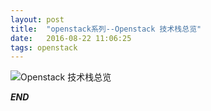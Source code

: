 ```yaml
---
layout: post
title:  "openstack系列--Openstack 技术栈总览"
date:   2016-08-22 11:06:25
tags: openstack
---
```


![Openstack 技术栈总览](http://7xrnwq.com1.z0.glb.clouddn.com/20160822Openstack%E6%8A%80%E6%9C%AF%E6%A0%88.jpg)

***END***
